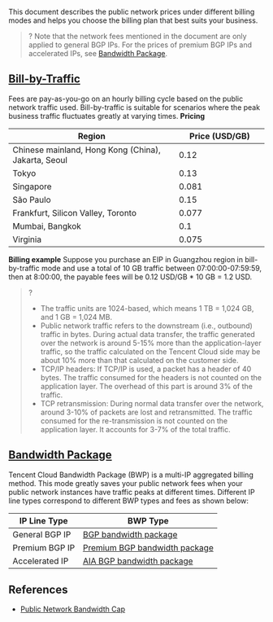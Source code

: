 This document describes the public network prices under different billing modes and helps you choose the billing plan that best suits your business.
>? Note that the network fees mentioned in the document are only applied to general BGP IPs. For the prices of premium BGP IPs and accelerated IPs,  see [Bandwidth Package](#bwp).
>
## [Bill-by-Traffic](id:by-traffic)
Fees are pay-as-you-go on an hourly billing cycle based on the public network traffic used. Bill-by-traffic is suitable for scenarios where the peak business traffic fluctuates greatly at varying times.
**Pricing**
<table>
<thead>
<tr>
<th rowspan="2" width="65%">Region</th>
<th colspan="2" style="text-align:center;">Price (USD/GB)</th>
</tr>
</thead>
<tbody><tr>
<td>Chinese mainland, Hong Kong (China), Jakarta, Seoul</td>
<td>0.12</td>
</tr>
<tr>
<td>Tokyo</td>
<td>0.13</td>
</tr>
<tr>
<td>Singapore</td>
<td>0.081</td>
</tr>
<tr>
<td>São Paulo</td>
<td>0.15 </td>
</tr>
<tr>
<td>Frankfurt, Silicon Valley, Toronto</td>
<td>0.077</td>
</tr>
<tr>
<td>Mumbai, Bangkok</td>
<td>0.1</td>
</tr>
<tr>
<td>Virginia</td>
<td>0.075</td>
</tr>
</tbody></table>



**Billing example**
Suppose you purchase an EIP in Guangzhou region in bill-by-traffic mode and use a total of 10 GB traffic between 07:00:00-07:59:59, then at 8:00:00, the payable fees will be 0.12 USD/GB * 10 GB = 1.2 USD.

> ?
> - The traffic units are 1024-based, which means 1 TB = 1,024 GB, and 1 GB = 1,024 MB.
> - Public network traffic refers to the downstream (i.e., outbound) traffic in bytes. During actual data transfer, the traffic generated over the network is around 5-15% more than the application-layer traffic, so the traffic calculated on the Tencent Cloud side may be about 10% more than that calculated on the customer side.
>  - TCP/IP headers: If TCP/IP is used, a packet has a header of 40 bytes. The traffic consumed for the headers is not counted on the application layer. The overhead of this part is around 3% of the traffic.
>  - TCP retransmission: During normal data transfer over the network, around 3-10% of packets are lost and retransmitted. The traffic consumed for the re-transmission is not counted on the application layer. It accounts for 3-7% of the total traffic.
> 


## [Bandwidth Package](id:bwp)
Tencent Cloud Bandwidth Package (BWP) is a multi-IP aggregated billing method. This mode greatly saves your public network fees when your public network instances have traffic peaks at different times.
Different IP line types correspond to different BWP types and fees as shown below:
<table>
<thead>
<tr>
<th>IP Line Type</th>
<th>BWP Type</th>
</tr>
</thead>
<tbody><tr>
<td>General BGP IP</td>
<td><a href="https://intl.cloud.tencent.com/document/product/684/15254">BGP bandwidth package</a></td>
</tr>
<tr>
<td>Premium BGP IP</td>
<td><a href="https://intl.cloud.tencent.com/document/product/684/15254">Premium BGP bandwidth package</a></td>
</tr>
<tr>
<td>Accelerated IP</td>
<td><a href="https://intl.cloud.tencent.com/document/product/684/15254">AIA BGP bandwidth package</a></td>
</tr>
</tbody></table>

## References
- [Public Network Bandwidth Cap](https://intl.cloud.tencent.com/document/product/213/12523)
